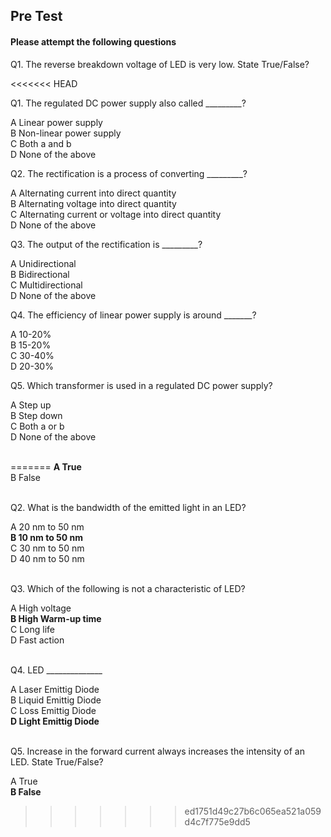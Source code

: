 ##  Pre Test 
#### Please attempt the following questions
  
  
Q1. The reverse breakdown voltage of LED is very low. State True/False?<br>

<<<<<<< HEAD

Q1. The regulated DC power supply also called _________?

A Linear power supply<br>
B Non-linear power supply<br>
C Both a and b<br> 
D None of the above
<br>
  
  
Q2. The rectification is a process of converting _________?

A Alternating current into direct quantity<br> 
B Alternating voltage into direct quantity<br> 
C Alternating current or voltage into direct quantity<br> 
D None of the above
<br>
  
  
Q3. The output of the rectification is _________?

A Unidirectional<br> 
B Bidirectional<br> 
C Multidirectional<br> 
D None of the above  <br>
  
  
Q4. The efficiency of linear power supply is around _______?

A 10-20%<br> 
B 15-20%<br> 
C 30-40%<br> 
D 20-30% 
<br>
  
  
Q5. Which transformer is used in a regulated DC power supply?

A Step up<br> 
B Step down<br> 
C Both a or b<br> 
D None of the above  
<br>
  

  
  


=======
<b>A   True</b>  
B   False    
<br>


Q2. What is the bandwidth of the emitted light in an LED?<br>

A   20 nm to 50 nm  
<b>B   10 nm to 50 nm</b>  
C   30 nm to 50 nm  
D   40 nm to 50 nm  
<br>


Q3. Which of the following is not a characteristic of LED?<br>

A   High voltage  
<b>B   High Warm-up time</b>  
C   Long life  
D   Fast action  
<br>


Q4. LED \_\_\_\_\_\_\_\_\_\_\_\_\_\_<br>
  
A   Laser Emittig Diode  
B   Liquid Emittig Diode  
C   Loss Emittig Diode  
<b>D   Light Emittig Diode</b>  
<br>


Q5. Increase in the forward current always increases the intensity of an LED. State True/False?<br>

A   True  
<b>B   False</b>  

>>>>>>> ed1751d49c27b6c065ea521a059d4c7f775e9dd5
